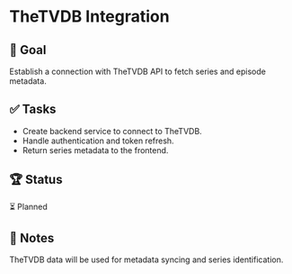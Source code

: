 # TheTVDB Integration

## 🎯 Goal  
Establish a connection with TheTVDB API to fetch series and episode metadata.

## ✅ Tasks  
- Create backend service to connect to TheTVDB.  
- Handle authentication and token refresh.  
- Return series metadata to the frontend.  

## 🏆 Status  
⏳ Planned  

## 📝 Notes  
TheTVDB data will be used for metadata syncing and series identification.